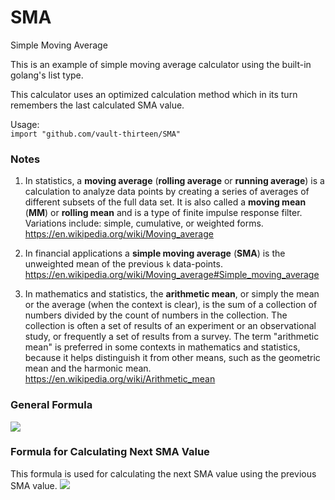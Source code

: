 # SMA
Simple Moving Average

This is an example of simple moving average calculator using the built-in 
golang's list type.

This calculator uses an optimized calculation method which in its turn 
remembers the last calculated SMA value.

Usage:  
`import "github.com/vault-thirteen/SMA"`

### Notes

1. In statistics, a **moving average** (**rolling average** or 
**running average**) is a calculation to analyze data points by creating a 
series of averages of different subsets of the full data set. It is also called 
a **moving mean** (**MM**) or **rolling mean** and is a type of finite impulse 
response filter. Variations include: simple, cumulative, or weighted forms.
https://en.wikipedia.org/wiki/Moving_average


2. In financial applications a **simple moving average** (**SMA**) is the 
unweighted mean of the previous `k` data-points.
https://en.wikipedia.org/wiki/Moving_average#Simple_moving_average


3. In mathematics and statistics, the **arithmetic mean**, or simply the mean 
or the average (when the context is clear), is the sum of a collection of 
numbers divided by the count of numbers in the collection. The collection is 
often a set of results of an experiment or an observational study, or 
frequently a set of results from a survey. The term "arithmetic mean" is 
preferred in some contexts in mathematics and statistics, because it helps 
distinguish it from other means, such as the geometric mean and the harmonic 
mean.
https://en.wikipedia.org/wiki/Arithmetic_mean

### General Formula
![](https://wikimedia.org/api/rest_v1/media/math/render/svg/a608544726b8de1c3de562245ff0d1cd3d0efad6)

### Formula for Calculating Next SMA Value
This formula is used for calculating the next SMA value using the previous SMA value.
![](https://wikimedia.org/api/rest_v1/media/math/render/svg/cde134385756e2ead2222e4559f4a9128ab7eb52)

